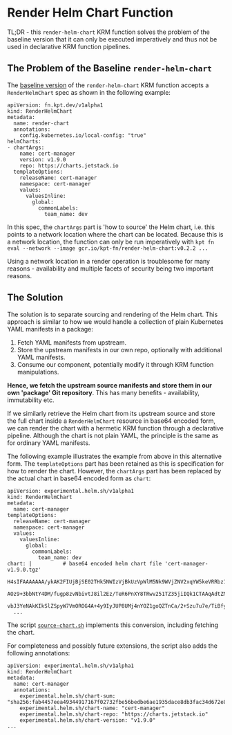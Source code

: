 # Render Helm Chart Function

TL;DR - this `render-helm-chart` KRM function solves the problem of
the baseline version that it can only be executed imperatively and
thus not be used in declarative KRM function pipelines.

## The Problem of the Baseline `render-helm-chart`

The [baseline
version](https://catalog.kpt.dev/render-helm-chart/v0.2/) of the
`render-helm-chart` KRM function accepts a `RenderHelmChart` spec as
shown in the following example:

```
apiVersion: fn.kpt.dev/v1alpha1
kind: RenderHelmChart
metadata:
  name: render-chart
  annotations:
    config.kubernetes.io/local-config: "true"
helmCharts:
- chartArgs:
    name: cert-manager
    version: v1.9.0
    repo: https://charts.jetstack.io
  templateOptions:
    releaseName: cert-manager
    namespace: cert-manager
    values:
      valuesInline:
        global:
          commonLabels:
            team_name: dev
```

In this spec, the `chartArgs` part is 'how to source' the Helm chart,
i.e. this points to a network location where the chart can be
located. Because this is a network location, the function can only be
run imperatively with `kpt fn eval --network --image
gcr.io/kpt-fn/render-helm-chart:v0.2.2 ...`

Using a network location in a render operation is troublesome for many
reasons - availability and multiple facets of security being two
important reasons.

## The Solution

The solution is to separate sourcing and rendering of the Helm chart.
This approach is similar to how we would handle a collection of plain
Kubernetes YAML manifests in a package:

1. Fetch YAML manifests from upstream.
2. Store the upstream manifests in our own repo, optionally with
   additional YAML manifests.
3. Consume our component, potentially modify it through KRM function
   manipulations.

**Hence, we fetch the upstream source manifests and store them in our
own 'package' Git repository**. This has many benefits - availability,
immutability etc.

If we similarly retrieve the Helm chart from its upstream source and
store the full chart inside a `RenderHelmChart` resource in base64
encoded form, we can render the chart with a hermetic KRM function
through a declarative pipeline. Although the chart is not plain YAML,
the principle is the same as for ordinary YAML manifests.

The following example illustrates the example from above in this
alternative form. The `templateOptions` part has been retained as this
is specification for how to render the chart. However, the `chartArgs`
part has been replaced by the actual chart in base64 encoded form
as `chart`:

```
apiVersion: experimental.helm.sh/v1alpha1
kind: RenderHelmChart
metadata:
  name: cert-manager
templateOptions:
  releaseName: cert-manager
  namespace: cert-manager
  values:
    valuesInline:
      global:
        commonLabels:
          team_name: dev
chart: |          # base64 encoded helm chart file 'cert-manager-v1.9.0.tgz'
  H4sIFAAAAAAA/ykAK2FIUjBjSE02THk5NWIzVjBkUzVpWlM5Nk9WVjZNV2xqYW5keVRRbz1IZWxt
  AOz9+3bbNtY4DM/fugp8zvNbivtJ8il2Ez/TeR6PnXY8TRwv251TZ35jiIQk1CTAAqAdtZN7ea/l
  vbJ3YeNAkKIkSlZSpyW7VmOROG4A+4y9IyJUP8UMj4nYOZ1goQZTnCa/2+Szu7u7e/TiBfy7u7tb
  ...
```

The script [`source-chart.sh`](source-chart.sh) implements this
conversion, including fetching the chart.

For completeness and possibly future extensions, the script also adds
the following annotations:

```
apiVersion: experimental.helm.sh/v1alpha1
kind: RenderHelmChart
metadata:
  name: cert-manager
  annotations:
    experimental.helm.sh/chart-sum: "sha256:fab4457eea49344917167f02732fbe56bedbe6ae1935dace8db3fac34d672e85"
    experimental.helm.sh/chart-name: "cert-manager"
    experimental.helm.sh/chart-repo: "https://charts.jetstack.io"
    experimental.helm.sh/chart-version: "v1.9.0"
...
```
